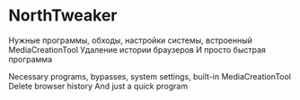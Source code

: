 # NorthTweaker
Нужные программы, обходы, настройки системы, встроенный MediaCreationTool Удаление истории браузеров И просто быстрая программа                  

Necessary programs, bypasses, system settings, built-in MediaCreationTool Delete browser history And just a quick program
